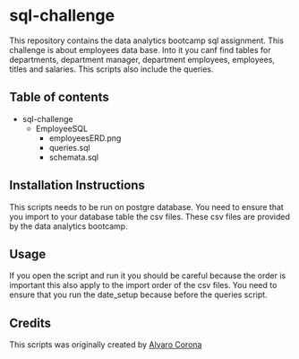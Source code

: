 # sql-challenge
This repository contains the  data analytics bootcamp sql assignment. This challenge is about employees data base. 
Into it you canf find tables for departments, department manager, department employees, employees, titles and salaries.
This scripts also include the queries.
## Table of contents
* sql-challenge
  * EmployeeSQL
    * employeesERD.png
    * queries.sql
    * schemata.sql
## Installation Instructions
This scripts needs to be run on postgre database. You need to ensure that you import to your database table the csv files.
These csv files are provided by the data analytics bootcamp.
## Usage
If you open the script and run it you should be careful because the order is important this also apply to the import order of the csv files. 
You need to ensure that you run the date_setup because before the queries script.
## Credits
This scripts was originally created by [Alvaro Corona](https://github.com/AlTesla)
